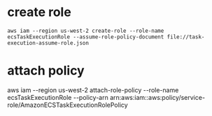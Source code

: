 # create role 
```
aws iam --region us-west-2 create-role --role-name ecsTaskExecutionRole --assume-role-policy-document file://task-execution-assume-role.json 
```
# attach policy 
aws iam --region us-west-2 attach-role-policy --role-name ecsTaskExecutionRole --policy-arn arn:aws:iam::aws:policy/service-role/AmazonECSTaskExecutionRolePolicy 
